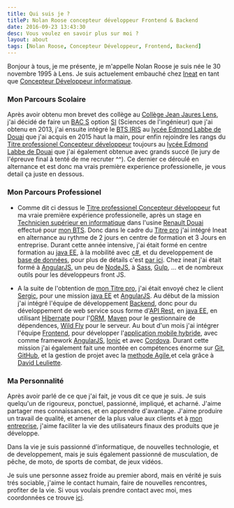 ```yaml
---
title: Qui suis je ?
titleP: Nolan Roose concepteur développeur Frontend & Backend
date: 2016-09-23 13:43:30
desc: Vous voulez en savoir plus sur moi ?
layout: about
tags: [Nolan Roose, Concepteur Développeur, Frontend, Backend]
---
```


Bonjour à tous, je me présente, je m'appelle Nolan Roose je suis née le 30 novembre 1995 à Lens. Je suis actuelement embauché chez [Ineat](http://www.ineat-conseil.com/fr/) en tant que [Concepteur Développeur informatique](https://fr.wikipedia.org/wiki/Concepteur_d%C3%A9veloppeur_informatique).


###  <i class="fa fa-graduation-cap"></i> Mon Parcours Scolaire

Après avoir obtenu mon brevet des collège au [Collège Jean Jaures Lens](http://jean-jaures-lens.savoirsnumeriques5962.fr/), j'ai décidé de faire un [BAC S](https://fr.wikipedia.org/wiki/Baccalaur%C3%A9at_scientifique) option [SI](https://fr.wikipedia.org/wiki/Sciences_de_l%27ing%C3%A9nieur) (Sciences de l'ingénieur) que j'ai obtenu en 2013, j'ai ensuite intégré le [BTS IRIS](https://fr.wikipedia.org/wiki/Brevet_de_technicien_sup%C3%A9rieur_-_Informatique_et_r%C3%A9seaux_pour_l%27industrie_et_les_services_techniques) au [lycée Edmond Labbe de Douai](http://edmond-labbe.savoirsnumeriques5962.fr/) que j'ai acquis en 2015 haut la main, pour enfin rejoindre les rangs du [Titre professionel Concepteur développeur](/Titre-Pro-Concepteur-Developpeur) toujours au [lycée Edmond Labbe de Douai](http://edmond-labbe.savoirsnumeriques5962.fr/) que j'ai également obtenue avec grands succé (le jury de l'épreuve final à tenté de me recruter ^^). Ce dernier ce déroulé en alternance et est donc ma vrais première experience professionelle, je vous detail ça juste en dessous.

###  <i class="fa fa-industry"></i> Mon Parcours Professionel

* Comme dit ci dessus le [Titre professionel Concepteur développeur](/Titre-Pro-Concepteur-Developpeur) fut ma vraie première expérience professionelle, après un stage en [Technicien supérieur en informatique](https://fr.wikipedia.org/wiki/Technicien_sup%C3%A9rieur_en_r%C3%A9seaux_informatiques_et_t%C3%A9l%C3%A9communications) dans l'usine [Renault Douai](https://group.renault.com/groupe/implantations/implantations-renault/usine-douai/) effectué pour [mon BTS](https://fr.wikipedia.org/wiki/Brevet_de_technicien_sup%C3%A9rieur_-_Informatique_et_r%C3%A9seaux_pour_l%27industrie_et_les_services_techniques).
Donc dans le cadre du [Titre pro](/Titre-Pro-Concepteur-Developpeur) j'ai intégré Ineat en alternance au rythme de 2 jours en centre de formation et 3 Jours en entreprise.
Durant cette année intensive, j'ai était formé en centre formation au [java EE](https://fr.wikipedia.org/wiki/Java_EE), à la mobilité avec [c#](https://msdn.microsoft.com/fr-fr/library/kx37x362.aspx), et du developpement de [base de données](https://fr.wikipedia.org/wiki/Base_de_donn%C3%A9es), pour plus de détails c'est [par ici](/Titre-Pro-Concepteur-Developpeur).
Chez ineat j'ai était formé à [AngularJS](https://angularjs.org/), un peu de [NodeJS](https://nodejs.org/en/), à [Sass](http://sass-lang.com/), [Gulp](http://gulpjs.com/), ... et de nombreux outils pour les développeurs front JS.

* A la suite de l'obtention de [mon Titre pro](/Titre-Pro-Concepteur-Developpeur), j'ai était envoyé chez le client [Sergic](http://www.sergic.com/), pour une mission [java EE](https://fr.wikipedia.org/wiki/Java_EE) et [AngularJS](https://angularjs.org/).
Au début de la mission j'ai intégré l'équipe de développement [Backend](https://fr.wikipedia.org/wiki/Backend), donc pour du développement de web service sous forme d'[API Rest](http://blog.pilotsystems.net/2012/septembre/les-api-rest), en [java EE](https://fr.wikipedia.org/wiki/Java_EE), en utilisant [Hibernate](http://hibernate.org/) pour l'[ORM](https://fr.wikipedia.org/wiki/Mapping_objet-relationnel), [Maven](https://maven.apache.org/) pour le gestionnaire de dépendences, [Wild Fly](http://wildfly.org/) pour le serveur.
Au bout d'un mois j'ai intégrer l'équipe [Frontend](http://www.alticreation.com/difference-developpeur-front-end-et-developpeur-back-end/), pour développer l'[application mobile hybride](http://www.appsolute.fr/natives-web-ou-hybrides-que-choisir/), avec comme framework [AngularJS](https://angularjs.org/), [Ionic](http://ionicframework.com/) et avec [Cordova](https://cordova.apache.org/).
Durant cette mission j'ai également fait une montée en compétences énorme sur [Git](https://git-scm.com/), [GitHub](https://github.com/), et la gestion de projet avec la [methode Agile](http://www.agiliste.fr/introduction-methodes-agiles/),et cela grâce à [David Leuliette](/david-leuliette).

###  <i class="fa fa-user"></i> Ma Personnalité

Après avoir parlé de ce que j'ai fait, je vous dit ce que je suis. Je suis quelqu'un de rigoureux, ponctuel, passionné, impliqué, et acharné. J'aime partager mes connaissances, et en apprendre d'avantage. J'aime produire un travail de qualité, et amener de la plus value aux clients et à [mon entreprise](http://www.ineat-conseil.com/fr/), j'aime faciliter la vie des utilisateurs finaux des produits que je développe.

Dans la vie je suis passionné d'informatique, de nouvelles technologie, et de developpement, mais je suis également passionné de musculation, de pêche, de moto, de sports de combat, de jeux vidéos.

Je suis une personne assez froide au premier abord, mais en vérité je suis trés sociable, j'aime le contact humain, faire de nouvelles rencontres, profiter de la vie. Si vous voulais prendre contact avec moi, mes coordonnées ce trouve [ici](/contact).

